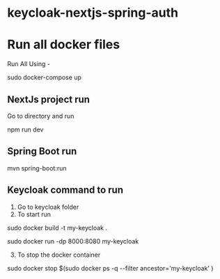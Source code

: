 # keycloak-nextjs-spring-auth


# Run all docker files

Run All Using - 

sudo docker-compose up


## NextJs project run
Go to directory and run

npm run dev


## Spring Boot run
mvn spring-boot:run

## Keycloak command to run
1. Go to keycloak folder
2. To start run

sudo docker build -t my-keycloak .
 
sudo docker run -dp 8000:8080 my-keycloak

3. To stop the docker container

sudo docker stop $(sudo docker ps -q --filter ancestor='my-keycloak' )

